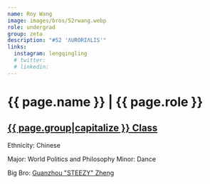 ```yaml
---
name: Roy Wang
image: images/bros/52rwang.webp
role: undergrad
group: zeta
description: "#52 'ΛURORIΛLIS'"
links:
  instagram: lengqingling
  # twitter: 
  # linkedin: 
---
```


# {{ page.name }} | {{ page.role }} 
    
## [{{ page.group|capitalize }} Class](/brothers/{{page.group}}s)
    
Ethnicity: Chinese

Major: World Politics and Philosophy
Minor: Dance

Big Bro: [Guanzhou "STEEZY" Zheng](40gzheng)